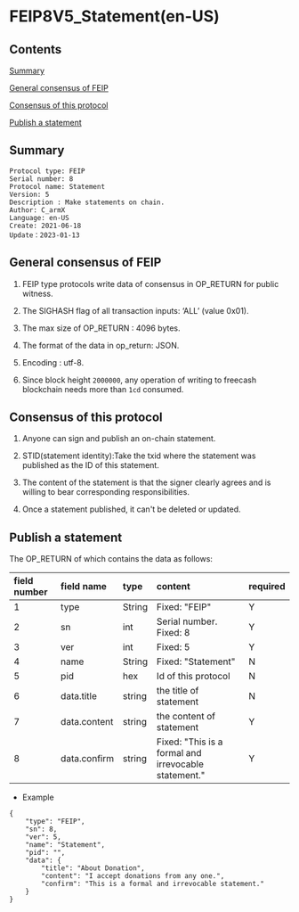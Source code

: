 # FEIP8V5_Statement(en-US)

## Contents

[Summary](#summary)

[General consensus of FEIP](#general-consensus-of-feip)

[Consensus of this protocol](#consensus-of-this-protocol)

[Publish a statement](#publish-a-statement)

## Summary

```
Protocol type: FEIP
Serial number: 8
Protocol name: Statement
Version: 5
Description : Make statements on chain.
Author: C_armX
Language: en-US
Create: 2021-06-18
Update：2023-01-13

```

## General consensus of FEIP

1. FEIP type protocols write data of consensus in OP_RETURN for public witness.

2. The SIGHASH flag of all transaction inputs: ‘ALL’ (value 0x01).

3. The max size of OP_RETURN : 4096 bytes.

4. The format of the data in op_return: JSON.

5. Encoding : utf-8.

6. Since block height `2000000`, any operation of writing to freecash blockchain needs more than `1cd` consumed.

## Consensus of this protocol

1. Anyone can sign and publish an on-chain statement.

2. STID(statement identity):Take the txid where the statement was published as the ID of this statement.

3. The content of the statement is that the signer clearly agrees and is willing to bear corresponding responsibilities.

4. Once a statement published, it can't be deleted or updated.

## Publish a statement

The OP_RETURN of which contains the data as follows:

|field number|field name|type|content|required|
|:----|:----|:----|:----|:----|
|1|type|String|Fixed: "FEIP"|Y|
|2|sn|int|Serial number. Fixed: 8|Y|
|3|ver|int|Fixed: 5|Y|
|4|name|String|Fixed: "Statement"|N|
|5|pid|hex|Id of this protocol|N|
|6|data.title|string|the title of statement |N|
|7|data.content|string|the content of statement |Y|
|8|data.confirm|string|Fixed: "This is a formal and irrevocable statement."|Y|

* Example

```
{
	"type": "FEIP",
	"sn": 8,
	"ver": 5,
	"name": "Statement",
	"pid": "",
	"data": {
		"title": "About Donation",
		"content": "I accept donations from any one.",
		"confirm": "This is a formal and irrevocable statement."
	}
}
```